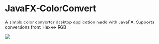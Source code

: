 # JavaFX-ColorConvert
A simple color converter desktop application made with JavaFX. Supports conversions from: Hex&lt;-> RGB

<a href="http://gph.is/2Fcfvih"><img src="https://media.giphy.com/media/xULW8p18iw3lwlonGE/giphy.gif"></a>